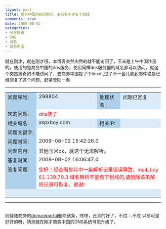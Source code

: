 ```yaml
---
layout: post
title: 商务中国的DNS解析，主机名不许有下划线
comments: true
date: 2009-08-02
categories:
- 闲言碎语
- DNS
- 域名
- 商务中国
---
```


<p>就在刚才，就在刚才哦，本博客突然突然的就不能访问了，玉米是上午中国注册的，使用的是商务中国的dns服务，使用同样dns服务器的域名都可以访问，就这个突然离奇的不能访问了，去商务中国提了个ticket,过了不一会儿收到邮件说是已经回复了这个问题，赶紧登陆一看</p>
<p><!--more--></p>
<p></p>
<hr size="1">
<table border="0" cellspacing="1" cellpadding="3" width="90%" align="center" bgcolor="#dbebf7"><tbody>
<tr>
<td width="20%" valign="top" bgcolor="#afd1eb">问题序号:  </td>
<td width="39%" valign="top">298804</td>
<td width="15%" valign="top" bgcolor="#afd1eb">处理状态:</td>
<td width="26%" valign="top">问题已回复</td>
</tr>
<tr>
<td width="20%" valign="top" bgcolor="#afd1eb">您的问题:</td>
<td colspan="3" valign="top" bgcolor="#ffffff"><span style="color: #ff0000;">dns挂了</span></td>
</tr>
<tr>
<td width="20%" valign="top" bgcolor="#afd1eb">相关域名:  </td>
<td width="39%" valign="top">aspxboy.com</td>
<td width="15%" valign="top" bgcolor="#afd1eb">相关IP:</td>
<td width="26%" valign="top"> </td>
</tr>
<tr>
<td width="20%" valign="top" bgcolor="#afd1eb">问题关键字:</td>
<td colspan="3" valign="top" bgcolor="#ffffff"> </td>
</tr>
<tr>
<td width="20%" valign="top" bgcolor="#afd1eb">问题时间:</td>
<td colspan="3" valign="top" bgcolor="#ffffff">2009-08-02 15:42:26.0</td>
</tr>
<tr>
<td width="20%" valign="top" bgcolor="#afd1eb">问题内容:</td>
<td colspan="3" valign="top" bgcolor="#ffffff">其他玉米ok，就这个无法解析。</td>
</tr>
<tr>
<td width="20%" valign="top" bgcolor="#afd1eb">答复时间:</td>
<td colspan="3" valign="top" bgcolor="#ffffff">2009-08-02 16:06:47.0</td>
</tr>
<tr>
<td width="20%" valign="top" bgcolor="#afd1eb">答复问题:</td>
<td colspan="3" valign="top" bgcolor="#ffffff"><span style="color: #ff0000;">您好！经查看您其中一条解析记录错误导致，mail_boy 61.139.70.3 域名解析不能有下划线的,请删除该条解析记录可恢复，谢谢!</span></td>
</tr>
<tr><td colspan="4"> </td></tr>
</tbody></table>
<p></p>
<hr size="1">
<br />则登陆商务的<a title="http://www.bizcn.com/domainportal" href="http://www.bizcn.com/domainportal" target="_blank">domainportal</a>删除该条，嘿嘿，还真的好了，不过....不过 以前可是好好的呀，猜测就在刚才商务中国的DNS系统可能升级了。				
